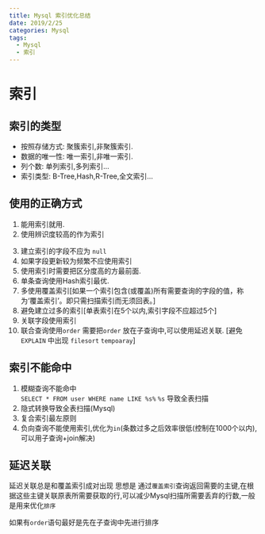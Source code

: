 ```yaml
---
title: Mysql 索引优化总结
date: 2019/2/25
categories: Mysql
tags: 
  - Mysql 
  - 索引
---
```

# 索引
## 索引的类型
* 按照存储方式: 聚簇索引,非聚簇索引.
* 数据的唯一性: 唯一索引,非唯一索引.
* 列个数: 单列索引,多列索引...
* 索引类型: B-Tree,Hash,R-Tree,全文索引...
## 使用的正确方式
1. 能用索引就用.
2. 使用辨识度较高的作为索引
<!--more--> 
3. 建立索引的字段不应为 `null`
4. 如果字段更新较为频繁不应使用索引
5. 使用索引时需要把区分度高的方最前面.
6. 单条查询使用Hash索引最优.
7. 多使用覆盖索引[如果一个索引包含(或覆盖)所有需要查询的字段的值，称为‘覆盖索引’。即只需扫描索引而无须回表。] 
8. 避免建立过多的索引[单表索引在5个以内,索引字段不应超过5个]
9.  关联字段使用索引
10. 联合查询使用`order` 需要把`order` 放在子查询中,可以使用延迟关联. [避免 `EXPLAIN` 中出现 `filesort` `tempoaray`]
## 索引不能命中
1. 模糊查询不能命中  
   `SELECT * FROM user WHERE name LIKE %s%` `%s` 导致全表扫描
2. 隐式转换导致全表扫描(Mysql)
3. 复合索引最左原则
4. 负向查询不能使用索引,优化为`in`(条数过多之后效率很低(控制在1000个以内),可以用子查询+join解决)
## 延迟关联
延迟关联总是和覆盖索引成对出现 思想是 通过`覆盖索引`查询返回需要的主键,在根据这些主键关联原表所需要获取的行,可以减少Mysql扫描所需要丢弃的行数,一般是用来优化`排序`

如果有`order`语句最好是先在子查询中先进行排序